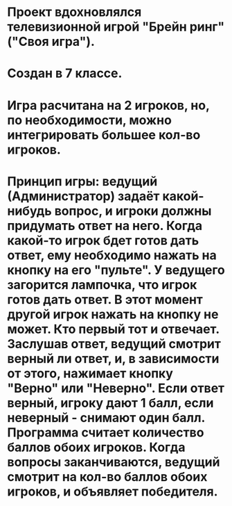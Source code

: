 # Проект вдохновлялся телевизионной игрой "Брейн ринг" ("Своя игра").
# Создан в 7 классе.
# Игра расчитана на 2 игроков, но, по необходимости, можно интегрировать большее кол-во игроков.
# Принцип игры: ведущий (Администратор) задаёт какой-нибудь вопрос, и игроки должны придумать ответ на него. Когда какой-то игрок бдет готов дать ответ, ему необходимо нажать на кнопку на его "пульте". У ведущего загорится лампочка, что игрок готов дать ответ. В этот момент другой игрок нажать на кнопку не может. Кто первый тот и отвечает. Заслушав ответ, ведущий смотрит верный ли ответ, и, в зависимости от этого, нажимает кнопку "Верно" или "Неверно". Если ответ верный, игроку дают 1 балл, если неверный - снимают один балл. Программа считает количество баллов обоих игроков. Когда вопросы заканчиваются, ведущий смотрит на кол-во баллов обоих игроков, и объявляет победителя.
